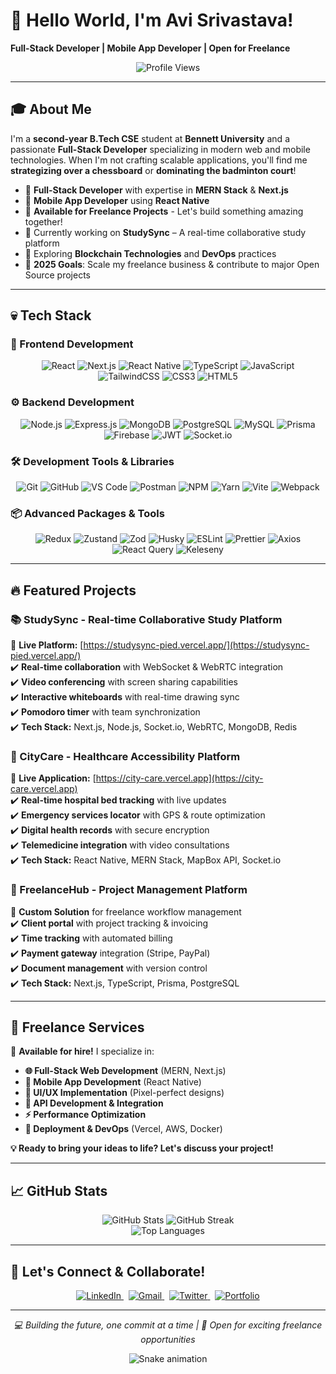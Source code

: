 # 👋 Hello World, I'm Avi Srivastava!  
**Full-Stack Developer | Mobile App Developer | Open for Freelance**  

<p align="center">
  <img src="https://komarev.com/ghpvc/?username=avisrivastava254084&label=Profile%20views&color=0e75b6&style=flat" alt="Profile Views" />
</p>

---

## 🎓 About Me  

I'm a **second-year B.Tech CSE** student at **Bennett University** and a passionate **Full-Stack Developer** specializing in modern web and mobile technologies. When I'm not crafting scalable applications, you'll find me **strategizing over a chessboard** or **dominating the badminton court**!  

- 🚀 **Full-Stack Developer** with expertise in **MERN Stack** & **Next.js**
- 📱 **Mobile App Developer** using **React Native**
- 💼 **Available for Freelance Projects** - Let's build something amazing together!
- 🔭 Currently working on **StudySync** – A real-time collaborative study platform  
- 🌱 Exploring **Blockchain Technologies** and **DevOps** practices
- 🎯 **2025 Goals**: Scale my freelance business & contribute to major Open Source projects

---

## 💀 Tech Stack  

### **🚀 Frontend Development**  
<div align="center">
  <img src="https://img.shields.io/badge/react-%2320232a.svg?style=for-the-badge&logo=react&logoColor=%2361DAFB" alt="React" />
  <img src="https://img.shields.io/badge/next.js-%23000000.svg?style=for-the-badge&logo=next.js&logoColor=white" alt="Next.js" />
  <img src="https://img.shields.io/badge/react_native-%2320232a.svg?style=for-the-badge&logo=react&logoColor=%2361DAFB" alt="React Native" />
  <img src="https://img.shields.io/badge/typescript-%23007ACC.svg?style=for-the-badge&logo=typescript&logoColor=white" alt="TypeScript" />
  <img src="https://img.shields.io/badge/javascript-%23323330.svg?style=for-the-badge&logo=javascript&logoColor=%23F7DF1E" alt="JavaScript" />
  <img src="https://img.shields.io/badge/tailwindcss-%2338B2AC.svg?style=for-the-badge&logo=tailwind-css&logoColor=white" alt="TailwindCSS" />
  <img src="https://img.shields.io/badge/css3-%231572B6.svg?style=for-the-badge&logo=css3&logoColor=white" alt="CSS3" />
  <img src="https://img.shields.io/badge/html5-%23E34F26.svg?style=for-the-badge&logo=html5&logoColor=white" alt="HTML5" />
</div>

### **⚙️ Backend Development**  
<div align="center">
  <img src="https://img.shields.io/badge/node.js-6DA55F?style=for-the-badge&logo=node.js&logoColor=white" alt="Node.js" />
  <img src="https://img.shields.io/badge/express.js-%23404d59.svg?style=for-the-badge&logo=express&logoColor=%2361DAFB" alt="Express.js" />
  <img src="https://img.shields.io/badge/mongodb-%234ea94b.svg?style=for-the-badge&logo=mongodb&logoColor=white" alt="MongoDB" />
  <img src="https://img.shields.io/badge/postgresql-%23316192.svg?style=for-the-badge&logo=postgresql&logoColor=white" alt="PostgreSQL" />
  <img src="https://img.shields.io/badge/mysql-%2300f.svg?style=for-the-badge&logo=mysql&logoColor=white" alt="MySQL" />
  <img src="https://img.shields.io/badge/prisma-%232D3748.svg?style=for-the-badge&logo=prisma&logoColor=white" alt="Prisma" />
  <img src="https://img.shields.io/badge/firebase-%23FFCA28.svg?style=for-the-badge&logo=firebase&logoColor=black" alt="Firebase" />
  <img src="https://img.shields.io/badge/jwt-%23FFCC00.svg?style=for-the-badge&logo=json-web-tokens&logoColor=black" alt="JWT" />
  <img src="https://img.shields.io/badge/socket.io-%23000000.svg?style=for-the-badge&logo=socket.io&logoColor=white" alt="Socket.io" />
</div>

### **🛠️ Development Tools & Libraries**  
<div align="center">
  <img src="https://img.shields.io/badge/git-%23F05033.svg?style=for-the-badge&logo=git&logoColor=white" alt="Git" />
  <img src="https://img.shields.io/badge/github-%23121011.svg?style=for-the-badge&logo=github&logoColor=white" alt="GitHub" />
  <img src="https://img.shields.io/badge/vscode-%23007ACC.svg?style=for-the-badge&logo=visual-studio-code&logoColor=white" alt="VS Code" />
  <img src="https://img.shields.io/badge/postman-%23FF6C37.svg?style=for-the-badge&logo=postman&logoColor=white" alt="Postman" />
  <img src="https://img.shields.io/badge/npm-%23CB3837.svg?style=for-the-badge&logo=npm&logoColor=white" alt="NPM" />
  <img src="https://img.shields.io/badge/yarn-%232C8EBB.svg?style=for-the-badge&logo=yarn&logoColor=white" alt="Yarn" />
  <img src="https://img.shields.io/badge/vite-%23646CFF.svg?style=for-the-badge&logo=vite&logoColor=white" alt="Vite" />
  <img src="https://img.shields.io/badge/webpack-%238DD6F9.svg?style=for-the-badge&logo=webpack&logoColor=black" alt="Webpack" />
</div>

### **📦 Advanced Packages & Tools**  
<div align="center">
  <img src="https://img.shields.io/badge/redux-%23764ABC.svg?style=for-the-badge&logo=redux&logoColor=white" alt="Redux" />
  <img src="https://img.shields.io/badge/zustand-%23FFCC00.svg?style=for-the-badge&logo=react&logoColor=black" alt="Zustand" />
  <img src="https://img.shields.io/badge/zod-%23FF5733.svg?style=for-the-badge&logo=typescript&logoColor=white" alt="Zod" />
  <img src="https://img.shields.io/badge/husky-%23F05033.svg?style=for-the-badge&logo=git&logoColor=white" alt="Husky" />
  <img src="https://img.shields.io/badge/eslint-%234B32C3.svg?style=for-the-badge&logo=eslint&logoColor=white" alt="ESLint" />
  <img src="https://img.shields.io/badge/prettier-%23F7B93E.svg?style=for-the-badge&logo=prettier&logoColor=black" alt="Prettier" />
  <img src="https://img.shields.io/badge/axios-%23007ACC.svg?style=for-the-badge&logo=axios&logoColor=white" alt="Axios" />
  <img src="https://img.shields.io/badge/react_query-%23FF4154.svg?style=for-the-badge&logo=react-query&logoColor=white" alt="React Query" />
  <img src="https://img.shields.io/badge/keleseny-%23000000.svg?style=for-the-badge&logo=javascript&logoColor=white" alt="Keleseny" />
</div>

---

## 🔥 Featured Projects  

### **📚 StudySync - Real-time Collaborative Study Platform**  
🚀 **Live Platform:** [https://studysync-pied.vercel.app/](https://studysync-pied.vercel.app/)  
✔️ **Real-time collaboration** with WebSocket & WebRTC integration  
✔️ **Video conferencing** with screen sharing capabilities  
✔️ **Interactive whiteboards** with real-time drawing sync  
✔️ **Pomodoro timer** with team synchronization  
✔️ **Tech Stack:** Next.js, Node.js, Socket.io, WebRTC, MongoDB, Redis  

### **🏥 CityCare - Healthcare Accessibility Platform**  
🌟 **Live Application:** [https://city-care.vercel.app](https://city-care.vercel.app)  
✔️ **Real-time hospital bed tracking** with live updates  
✔️ **Emergency services locator** with GPS & route optimization  
✔️ **Digital health records** with secure encryption  
✔️ **Telemedicine integration** with video consultations  
✔️ **Tech Stack:** React Native, MERN Stack, MapBox API, Socket.io  

### **💼 FreelanceHub - Project Management Platform**  
🎯 **Custom Solution** for freelance workflow management  
✔️ **Client portal** with project tracking & invoicing  
✔️ **Time tracking** with automated billing  
✔️ **Payment gateway** integration (Stripe, PayPal)  
✔️ **Document management** with version control  
✔️ **Tech Stack:** Next.js, TypeScript, Prisma, PostgreSQL  

---

## 💼 Freelance Services  

🚀 **Available for hire!** I specialize in:  

- **🌐 Full-Stack Web Development** (MERN, Next.js)
- **📱 Mobile App Development** (React Native)
- **🎨 UI/UX Implementation** (Pixel-perfect designs)
- **🔧 API Development & Integration**
- **⚡ Performance Optimization**
- **🚀 Deployment & DevOps** (Vercel, AWS, Docker)

**💡 Ready to bring your ideas to life? Let's discuss your project!**

---

## 📈 GitHub Stats  

<div align="center">
  <img src="https://github-readme-stats.vercel.app/api?username=AviNormie&show_icons=true&theme=radical&count_private=true" alt="GitHub Stats" />
  <img src="https://github-readme-streak-stats.herokuapp.com/?user=AviNormie&theme=radical" alt="GitHub Streak" />
</div>

<div align="center">
  <img src="https://github-readme-stats.vercel.app/api/top-langs/?username=AviNormie&layout=compact&theme=radical" alt="Top Languages" />
</div>

---

## 🤝 Let's Connect & Collaborate!  

<div align="center">
  <a href="https://www.linkedin.com/in/avi-srivastava-567067306/" target="_blank">
    <img src="https://img.shields.io/badge/linkedin-%230077B5.svg?style=for-the-badge&logo=linkedin&logoColor=white" alt="LinkedIn" />
  </a>&nbsp;
  <a href="mailto:srivastavaavi26l@gmail.com">
    <img src="https://img.shields.io/badge/Gmail-D14836?style=for-the-badge&logo=gmail&logoColor=white" alt="Gmail" />
  </a>&nbsp;
  <a href="https://twitter.com/AviSrivastava" target="_blank">
    <img src="https://img.shields.io/badge/twitter-%231DA1F2.svg?style=for-the-badge&logo=twitter&logoColor=white" alt="Twitter" />
  </a>&nbsp;
  <a href="https://portfolio.avisrivastava.dev" target="_blank">
    <img src="https://img.shields.io/badge/portfolio-%23000000.svg?style=for-the-badge&logo=firefox&logoColor=white" alt="Portfolio" />
  </a>
</div>

---

<p align="center">
  <i>💻 Building the future, one commit at a time | 🚀 Open for exciting freelance opportunities</i>
</p>

<div align="center">
  <img src="https://raw.githubusercontent.com/AviNormie/AviNormie/output/snake.svg" alt="Snake animation" />
</div>
